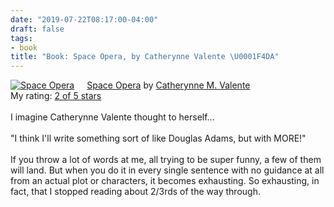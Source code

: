 ```yaml
---
date: "2019-07-22T08:17:00-04:00"
draft: false
tags:
- book
title: "Book: Space Opera, by Catherynne Valente \U0001F4DA"
---
```


<a href="https://www.goodreads.com/book/show/24100285-space-opera" style="float: left; padding-right: 20px"><img border="0" alt="Space Opera" src="https://i.gr-assets.com/images/S/compressed.photo.goodreads.com/books/1518017807l/24100285._SX98_.jpg" /></a><a href="https://www.goodreads.com/book/show/24100285-space-opera">Space Opera</a> by <a href="https://www.goodreads.com/author/show/338705.Catherynne_M_Valente">Catherynne M. Valente</a><br/>
My rating: <a href="https://www.goodreads.com/review/show/2772978272">2 of 5 stars</a><br /><br />
I imagine Catherynne Valente thought to herself...<br /><br />"I think I'll write something sort of like Douglas Adams, but with MORE!"<br /><br />If you throw a lot of words at me, all trying to be super funny, a few of them will land. But when you do it in every single sentence with no guidance at all from an actual plot or characters, it becomes exhausting. So exhausting, in fact, that I stopped reading about 2/3rds of the way through.
<br/><br/>
